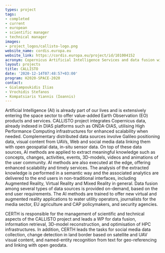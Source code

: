 ```yaml
---
types: project
tags:
- completed
- current
- european
- scientific manager
- technical manager
images:
- project_logos/callisto-logo.png
website_name: cordis.europa.eu
website_link: https://cordis.europa.eu/project/id/101004152
acronym: Copernicus Artificial Intelligence Services and data fusion with other distributed data sources and processing at the edge to support DIAS and HPC infrastructures
layout: projects
title: CALLISTO
date: '2020-12-14T07:48:57+03:00'
program: H2020-SPACE-2020
contact:
- Gialampoukidis Ilias
- Vrochidis Stefanos
- Kompatsiaris Yiannis (Ioannis)
---
```

<p>
Artificial Intelligence (AI) is already part of our lives and is extensively entering the space sector to offer value-added Earth Observation (EO) products and services. CALLISTO project integrates Copernicus data, already indexed in DIAS platforms such as ONDA-DIAS, utilising High Performance Computing infrastructures for enhanced scalability when needed. Complementary distributed data sources involve Galileo positioning data, visual content from UAVs, Web and social media data linking them with open geospatial data, in-situ sensor data. On top of these data sources, AI methods are applied to extract meaningful knowledge such as concepts, changes, activities, events, 3D-models, videos and animations of the user community. AI methods are also executed at the edge, offering enhanced scalability and timely services. The analysis of the extracted knowledge is performed in a semantic way and the associated analytics are delivered to the end users in non-traditional interfaces, including Augmented Reality, Virtual Reality and Mixed Reality in general. Data fusion among several types of data sources is provided on-demand, based on the end user requirements. The AI methods are trained to offer new virtual and augmented reality applications to water utility operators, journalists for the media sector, EU agriculture and CAP policymakers, and security agencies.
</p>
<p>
CERTH is responsible for the management of scientific and technical aspects of the CALLISTO project and leads a WP for data fusion, information retrieval, 3D-model reconstruction, and optimisation of HPC infrastructures. In addition, CERTH leads the tasks for social media data collection, change detection in land border based on satellite and UAV visual content, and named-entity recognition from text for geo-referencing and linking with open geodata.
</p>
